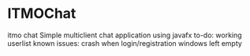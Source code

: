 # ITMOChat
itmo chat
Simple multiclient chat application using javafx
to-do: working userlist
known issues: crash when login/registration windows left empty
